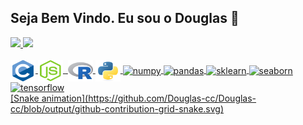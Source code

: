 ## Seja Bem Vindo. Eu sou o Douglas 👋

<div>
  <a href="https://github.com/Douglas-cc">
  <img height="180em" src="https://github-readme-stats.vercel.app/api?username=Douglas-cc&show_icons=true&theme=tokyonight&include_all_commits=true&count_private=true" />
    
  <img height="180em" src="https://github-readme-stats.vercel.app/api/top-langs/?username=Douglas-cc&layout=compact&langs_count=7&theme=tokyonight"/>
</div>
  
<div style="display: inline_block"><br>
  <img align="center" alt="c" height="35" width="40" src="https://raw.githubusercontent.com/devicons/devicon/master/icons/c/c-original.svg"/>
  
  <img align="center" alt="node" height="35" width="40"  src="https://raw.githubusercontent.com/devicons/devicon/master/icons/nodejs/nodejs-plain.svg"/>
  
  <img align="center" alt="" height="35" wight="40" src="https://perso.ens-lyon.fr/lise.vaudor/grimoireStat/_book/img/logo_tidyverse.png"/>

  <img align="center" alt="r" height="35" width="40" src="https://raw.githubusercontent.com/devicons/devicon/master/icons/r/r-original.svg"/>
  
  <img align="center" alt="py" height="35" width="40" src="https://raw.githubusercontent.com/devicons/devicon/master/icons/python/python-original.svg"/>
    
  <img align="center" alt="numpy" height="35" wight="40" src="https://numpy.org/doc/stable/_static/numpylogo.svg"/>
  
  <img align="center" alt="pandas" height="35" wight="40" src="https://i.redd.it/c6h7rok9c2v31.jpg">
    
  <img align="center" alt="sklearn" height="35" wight="40" src="https://upload.wikimedia.org/wikipedia/commons/thumb/0/05/Scikit_learn_logo_small.svg/220px-Scikit_learn_logo_small.svg.png">
  
  <img align="center" alt="seaborn" height="35" wight="40" src="https://seaborn.pydata.org/_static/logo-wide-lightbg.svg"/>
  
  <img  align="center" alt="tensorflow" height="35" wight="40" src="https://www.gstatic.com/devrel-devsite/prod/v0492b3db79b8927fe2347ea2dc87c471b22f173331622ffd10334837d43ea37f/tensorflow/images/lockup.svg" />
</div>
 [Snake animation](https://github.com/Douglas-cc/Douglas-cc/blob/output/github-contribution-grid-snake.svg)

  

